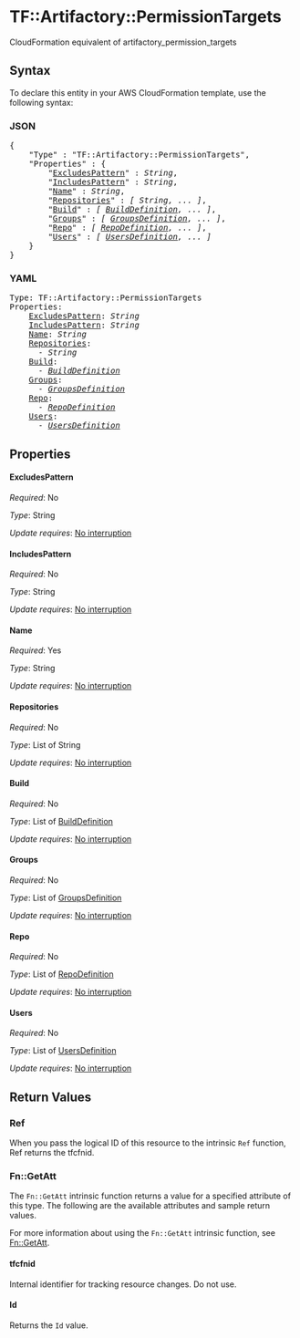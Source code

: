 # TF::Artifactory::PermissionTargets

CloudFormation equivalent of artifactory_permission_targets

## Syntax

To declare this entity in your AWS CloudFormation template, use the following syntax:

### JSON

<pre>
{
    "Type" : "TF::Artifactory::PermissionTargets",
    "Properties" : {
        "<a href="#excludespattern" title="ExcludesPattern">ExcludesPattern</a>" : <i>String</i>,
        "<a href="#includespattern" title="IncludesPattern">IncludesPattern</a>" : <i>String</i>,
        "<a href="#name" title="Name">Name</a>" : <i>String</i>,
        "<a href="#repositories" title="Repositories">Repositories</a>" : <i>[ String, ... ]</i>,
        "<a href="#build" title="Build">Build</a>" : <i>[ <a href="builddefinition.md">BuildDefinition</a>, ... ]</i>,
        "<a href="#groups" title="Groups">Groups</a>" : <i>[ <a href="groupsdefinition.md">GroupsDefinition</a>, ... ]</i>,
        "<a href="#repo" title="Repo">Repo</a>" : <i>[ <a href="repodefinition.md">RepoDefinition</a>, ... ]</i>,
        "<a href="#users" title="Users">Users</a>" : <i>[ <a href="usersdefinition.md">UsersDefinition</a>, ... ]</i>
    }
}
</pre>

### YAML

<pre>
Type: TF::Artifactory::PermissionTargets
Properties:
    <a href="#excludespattern" title="ExcludesPattern">ExcludesPattern</a>: <i>String</i>
    <a href="#includespattern" title="IncludesPattern">IncludesPattern</a>: <i>String</i>
    <a href="#name" title="Name">Name</a>: <i>String</i>
    <a href="#repositories" title="Repositories">Repositories</a>: <i>
      - String</i>
    <a href="#build" title="Build">Build</a>: <i>
      - <a href="builddefinition.md">BuildDefinition</a></i>
    <a href="#groups" title="Groups">Groups</a>: <i>
      - <a href="groupsdefinition.md">GroupsDefinition</a></i>
    <a href="#repo" title="Repo">Repo</a>: <i>
      - <a href="repodefinition.md">RepoDefinition</a></i>
    <a href="#users" title="Users">Users</a>: <i>
      - <a href="usersdefinition.md">UsersDefinition</a></i>
</pre>

## Properties

#### ExcludesPattern

_Required_: No

_Type_: String

_Update requires_: [No interruption](https://docs.aws.amazon.com/AWSCloudFormation/latest/UserGuide/using-cfn-updating-stacks-update-behaviors.html#update-no-interrupt)

#### IncludesPattern

_Required_: No

_Type_: String

_Update requires_: [No interruption](https://docs.aws.amazon.com/AWSCloudFormation/latest/UserGuide/using-cfn-updating-stacks-update-behaviors.html#update-no-interrupt)

#### Name

_Required_: Yes

_Type_: String

_Update requires_: [No interruption](https://docs.aws.amazon.com/AWSCloudFormation/latest/UserGuide/using-cfn-updating-stacks-update-behaviors.html#update-no-interrupt)

#### Repositories

_Required_: No

_Type_: List of String

_Update requires_: [No interruption](https://docs.aws.amazon.com/AWSCloudFormation/latest/UserGuide/using-cfn-updating-stacks-update-behaviors.html#update-no-interrupt)

#### Build

_Required_: No

_Type_: List of <a href="builddefinition.md">BuildDefinition</a>

_Update requires_: [No interruption](https://docs.aws.amazon.com/AWSCloudFormation/latest/UserGuide/using-cfn-updating-stacks-update-behaviors.html#update-no-interrupt)

#### Groups

_Required_: No

_Type_: List of <a href="groupsdefinition.md">GroupsDefinition</a>

_Update requires_: [No interruption](https://docs.aws.amazon.com/AWSCloudFormation/latest/UserGuide/using-cfn-updating-stacks-update-behaviors.html#update-no-interrupt)

#### Repo

_Required_: No

_Type_: List of <a href="repodefinition.md">RepoDefinition</a>

_Update requires_: [No interruption](https://docs.aws.amazon.com/AWSCloudFormation/latest/UserGuide/using-cfn-updating-stacks-update-behaviors.html#update-no-interrupt)

#### Users

_Required_: No

_Type_: List of <a href="usersdefinition.md">UsersDefinition</a>

_Update requires_: [No interruption](https://docs.aws.amazon.com/AWSCloudFormation/latest/UserGuide/using-cfn-updating-stacks-update-behaviors.html#update-no-interrupt)

## Return Values

### Ref

When you pass the logical ID of this resource to the intrinsic `Ref` function, Ref returns the tfcfnid.

### Fn::GetAtt

The `Fn::GetAtt` intrinsic function returns a value for a specified attribute of this type. The following are the available attributes and sample return values.

For more information about using the `Fn::GetAtt` intrinsic function, see [Fn::GetAtt](https://docs.aws.amazon.com/AWSCloudFormation/latest/UserGuide/intrinsic-function-reference-getatt.html).

#### tfcfnid

Internal identifier for tracking resource changes. Do not use.

#### Id

Returns the <code>Id</code> value.

